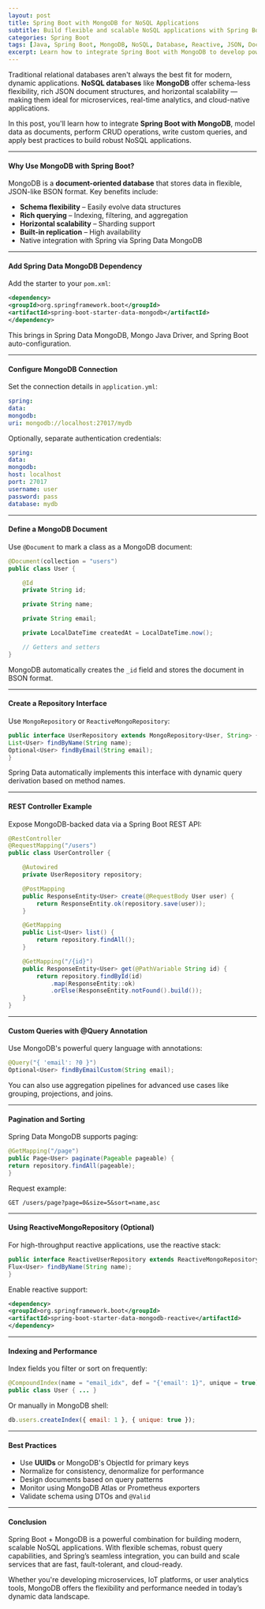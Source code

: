 ```yaml
---
layout: post
title: Spring Boot with MongoDB for NoSQL Applications
subtitle: Build flexible and scalable NoSQL applications with Spring Boot and MongoDB
categories: Spring Boot
tags: [Java, Spring Boot, MongoDB, NoSQL, Database, Reactive, JSON, Document Store]
excerpt: Learn how to integrate Spring Boot with MongoDB to develop powerful NoSQL applications. Explore document modeling, repository usage, query techniques, and best practices for real-world deployments.
---
```




Traditional relational databases aren't always the best fit for modern, dynamic applications. **NoSQL databases** like **MongoDB** offer schema-less flexibility, rich JSON document structures, and horizontal scalability — making them ideal for microservices, real-time analytics, and cloud-native applications.

In this post, you'll learn how to integrate **Spring Boot with MongoDB**, model data as documents, perform CRUD operations, write custom queries, and apply best practices to build robust NoSQL applications.

---

#### Why Use MongoDB with Spring Boot?

MongoDB is a **document-oriented database** that stores data in flexible, JSON-like BSON format. Key benefits include:

- **Schema flexibility** – Easily evolve data structures
- **Rich querying** – Indexing, filtering, and aggregation
- **Horizontal scalability** – Sharding support
- **Built-in replication** – High availability
- Native integration with Spring via Spring Data MongoDB

---

#### Add Spring Data MongoDB Dependency

Add the starter to your `pom.xml`:

```xml
<dependency>
<groupId>org.springframework.boot</groupId>
<artifactId>spring-boot-starter-data-mongodb</artifactId>
</dependency>
```

This brings in Spring Data MongoDB, Mongo Java Driver, and Spring Boot auto-configuration.

---

#### Configure MongoDB Connection

Set the connection details in `application.yml`:

```yml
spring:
data:
mongodb:
uri: mongodb://localhost:27017/mydb
```

Optionally, separate authentication credentials:

```yml
spring:
data:
mongodb:
host: localhost
port: 27017
username: user
password: pass
database: mydb
```

---

#### Define a MongoDB Document

Use `@Document` to mark a class as a MongoDB document:

```java
@Document(collection = "users")
public class User {

    @Id
    private String id;

    private String name;

    private String email;

    private LocalDateTime createdAt = LocalDateTime.now();

    // Getters and setters
}
```

MongoDB automatically creates the `_id` field and stores the document in BSON format.

---

#### Create a Repository Interface

Use `MongoRepository` or `ReactiveMongoRepository`:

```java
public interface UserRepository extends MongoRepository<User, String> {
List<User> findByName(String name);
Optional<User> findByEmail(String email);
}
```

Spring Data automatically implements this interface with dynamic query derivation based on method names.

---

#### REST Controller Example

Expose MongoDB-backed data via a Spring Boot REST API:

```java
@RestController
@RequestMapping("/users")
public class UserController {

    @Autowired
    private UserRepository repository;

    @PostMapping
    public ResponseEntity<User> create(@RequestBody User user) {
        return ResponseEntity.ok(repository.save(user));
    }

    @GetMapping
    public List<User> list() {
        return repository.findAll();
    }

    @GetMapping("/{id}")
    public ResponseEntity<User> get(@PathVariable String id) {
        return repository.findById(id)
            .map(ResponseEntity::ok)
            .orElse(ResponseEntity.notFound().build());
    }
}
```

---

#### Custom Queries with @Query Annotation

Use MongoDB's powerful query language with annotations:

```java
@Query("{ 'email': ?0 }")
Optional<User> findByEmailCustom(String email);
```

You can also use aggregation pipelines for advanced use cases like grouping, projections, and joins.

---

#### Pagination and Sorting

Spring Data MongoDB supports paging:

```java
@GetMapping("/page")
public Page<User> paginate(Pageable pageable) {
return repository.findAll(pageable);
}
```

Request example:

```http
GET /users/page?page=0&size=5&sort=name,asc
```

---

#### Using ReactiveMongoRepository (Optional)

For high-throughput reactive applications, use the reactive stack:

```java
public interface ReactiveUserRepository extends ReactiveMongoRepository<User, String> {
Flux<User> findByName(String name);
}
```

Enable reactive support:

```xml
<dependency>
<groupId>org.springframework.boot</groupId>
<artifactId>spring-boot-starter-data-mongodb-reactive</artifactId>
</dependency>
```

---

#### Indexing and Performance

Index fields you filter or sort on frequently:

```java
@CompoundIndex(name = "email_idx", def = "{'email': 1}", unique = true)
public class User { ... }
```

Or manually in MongoDB shell:

```js
db.users.createIndex({ email: 1 }, { unique: true });
```

---

#### Best Practices

- Use **UUIDs** or MongoDB's ObjectId for primary keys
- Normalize for consistency, denormalize for performance
- Design documents based on query patterns
- Monitor using MongoDB Atlas or Prometheus exporters
- Validate schema using DTOs and `@Valid`

---

#### Conclusion

Spring Boot + MongoDB is a powerful combination for building modern, scalable NoSQL applications. With flexible schemas, robust query capabilities, and Spring’s seamless integration, you can build and scale services that are fast, fault-tolerant, and cloud-ready.

Whether you're developing microservices, IoT platforms, or user analytics tools, MongoDB offers the flexibility and performance needed in today’s dynamic data landscape.
